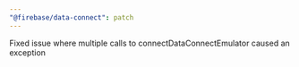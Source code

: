 ```yaml
---
"@firebase/data-connect": patch
---
```


Fixed issue where multiple calls to connectDataConnectEmulator caused an exception
